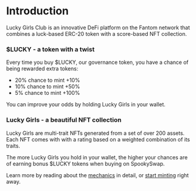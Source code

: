 # Introduction

Lucky Girls Club is an innovative DeFi platform on the Fantom network that combines a luck-based ERC-20 token with a score-based NFT collection.

### $LUCKY - a token with a twist

Every time you buy $LUCKY, our governance token, you have a chance of being rewarded extra tokens:

* 20% chance to mint +10%
* 10% chance to mint +50%
* 5% chance to mint +100%

You can improve your odds by holding Lucky Girls in your wallet.

### Lucky Girls - a beautiful NFT collection

Lucky Girls are multi-trait NFTs generated from a set of over 200 assets. Each NFT comes with with a rating based on a weighted combination of its traits.

The more Lucky Girls you hold in your wallet, the higher your chances are of earning bonus $LUCKY tokens when buying on SpookySwap.

Learn more by reading about the [mechanics](mechanics.md) in detail, or [start minting](https://luck.wtf) right away.
